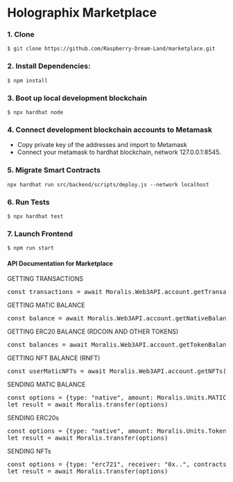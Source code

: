 #  Holographix Marketplace

### 1. Clone

```
$ git clone https://github.com/Raspberry-Dream-Land/marketplace.git
```

### 2. Install Dependencies:

```
$ npm install
```
### 3. Boot up local development blockchain

```
$ npx hardhat node
```

### 4. Connect development blockchain accounts to Metamask

- Copy private key of the addresses and import to Metamask
- Connect your metamask to hardhat blockchain, network 127.0.0.1:8545.

### 5. Migrate Smart Contracts
`npx hardhat run src/backend/scripts/deploy.js --network localhost`

### 6. Run Tests
`$ npx hardhat test`

### 7. Launch Frontend
`$ npm run start`


#### API Documentation for Marketplace


GETTING TRANSACTIONS

<pre>
const transactions = await Moralis.Web3API.account.getTransactions();
</pre>

GETTING MATIC BALANCE

<pre>
const balance = await Moralis.Web3API.account.getNativeBalance();
</pre>

GETTING ERC20 BALANCE (RDCOIN AND OTHER TOKENS)

<pre>
const balances = await Moralis.Web3API.account.getTokenBalances();
</pre>

GETTING NFT BALANCE (RNFT)

<pre>
const userMaticNFTs = await Moralis.Web3API.account.getNFTs();
</pre>

SENDING MATIC BALANCE 

<pre>
const options = {type: "native", amount: Moralis.Units.MATIC("0.5"), receiver: "0x.."}
let result = await Moralis.transfer(options)
</pre>

SENDING ERC20s

<pre>
const options = {type: "native", amount: Moralis.Units.Token("0.5"), receiver: "0x.."}
let result = await Moralis.transfer(options)
</pre>

SENDING NFTs 

<pre>
const options = {type: "erc721", receiver: "0x..", contracts_address: "0x.."}, token_id: 1}
let result = await Moralis.transfer(options)
</pre>
